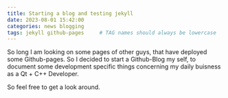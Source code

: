 ```yaml
---
title: Starting a blog and testing jekyll   
date: 2023-08-01 15:42:00 
categories: news blogging 
tags: jekyll github-pages     # TAG names should always be lowercase
---
```


So long I am looking on some pages of other guys, that have deployed some Github-pages. So I decided to start a Github-Blog my self, to document some development specific things concerning my daily buisness as a Qt + C++ Developer.

So feel free to get a look around.